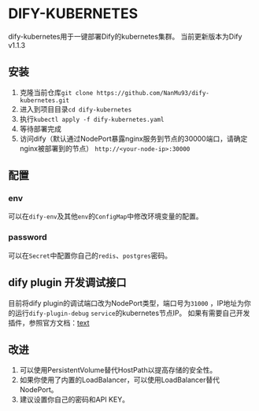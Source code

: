 # DIFY-KUBERNETES

dify-kubernetes用于一键部署Dify的kubernetes集群。
当前更新版本为Dify v1.1.3

## 安装

1. 克隆当前仓库`git clone https://github.com/NanMu93/dify-kubernetes.git`
2. 进入到项目目录`cd dify-kubernetes`
3. 执行`kubectl apply -f dify-kubernetes.yaml`
4. 等待部署完成
5. 访问dify（默认通过NodePort暴露nginx服务到节点的30000端口，请确定nginx被部署到的节点）
    `http://<your-node-ip>:30000`

## 配置

###  env

可以在`dify-env`及其他`env`的`ConfigMap`中修改环境变量的配置。

###  password

可以在`Secret`中配置你自己的`redis`、`postgres`密码。

## dify plugin 开发调试接口

目前将dify plugin的调试端口改为NodePort类型，端口号为`31000` ，IP地址为你的运行`dify-plugin-debug` `service`的kubernetes节点IP。
如果有需要自己开发插件，参照官方文档：[text](https://docs.dify.ai/zh-hans/plugins/quick-start/develop-plugins)

## 改进
1. 可以使用PersistentVolume替代HostPath以提高存储的安全性。
2. 如果你使用了内置的LoadBalancer，可以使用LoadBalancer替代NodePort。
3. 建议设置你自己的密码和API KEY。